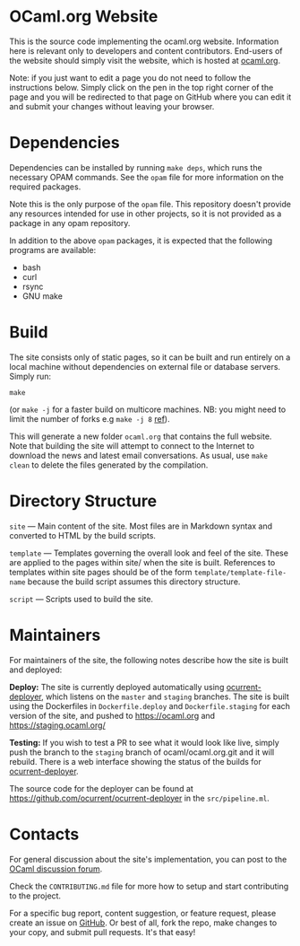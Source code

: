 # OCaml.org Website

This is the source code implementing the ocaml.org
website. Information here is relevant only to developers and content
contributors. End-users of the website should simply visit the
website, which is hosted at [ocaml.org](//ocaml.org).

Note: if you just want to edit a page you do not need to follow the
instructions below. Simply click on the pen in the top right corner
of the page and you will be redirected to that page on GitHub where you
can edit it and submit your changes without leaving your browser.

# Dependencies

Dependencies can be installed by running `make deps`, which runs the
necessary OPAM commands. See the `opam` file for more information
on the required packages.

Note this is the only purpose of the `opam` file. This repository
doesn't provide any resources intended for use in other projects, so
it is not provided as a package in any opam repository.

In addition to the above `opam` packages, it is expected that the
following programs are available:

- bash
- curl
- rsync
- GNU make

# Build

The site consists only of static pages, so it can be built and run
entirely on a local machine without dependencies on external file or
database servers. Simply run:

    make

(or `make -j` for a faster build on multicore machines.
NB: you might need to limit the number of forks e.g `make -j 8`
[ref](https://github.com/ocaml/ocaml.org/issues/462#issuecomment-40318537)).

This will generate a new folder `ocaml.org` that contains the full
website. Note that building the site will attempt to connect to the
Internet to download the news and latest email conversations. As
usual, use `make clean` to delete the files generated by the
compilation.

# Directory Structure

`site` — Main content of the site. Most files are in Markdown syntax
and converted to HTML by the build scripts.

`template` — Templates governing the overall look and feel of the
site. These are applied to the pages within site/ when
the site is built. References to templates within site
pages should be of the form `template/template-file-name`
because the build script assumes this directory
structure.

`script` — Scripts used to build the site.

# Maintainers

For maintainers of the site, the following notes describe how the site
is built and deployed:

**Deploy:** The site is currently deployed automatically using
[ocurrent-deployer](https://deploy.ocamllabs.io), which listens on the `master`
and `staging` branches. The site is built using the Dockerfiles in
`Dockerfile.deploy` and `Dockerfile.staging` for each version of the site, and
pushed to https://ocaml.org and https://staging.ocaml.org/

**Testing:** If you wish to test a PR to see what it would look like live,
simply push the branch to the `staging` branch of ocaml/ocaml.org.git and it
will rebuild. There is a web interface showing the status of the builds for
[ocurrent-deployer](https://deploy.ocamllabs.io).

The source code for the deployer can be found at
<https://github.com/ocurrent/ocurrent-deployer> in the `src/pipeline.ml`.

# Contacts

For general discussion about the site's implementation, you can post
to the [OCaml discussion forum](http://discuss.ocaml.org/).

Check the `CONTRIBUTING.md` file for more how to setup and start
contributing to the project.

For a specific bug report, content suggestion, or feature request,
please create an issue on
[GitHub](https://github.com/ocaml/ocaml.org). Or best of all, fork the
repo, make changes to your copy, and submit pull requests. It's that
easy!
